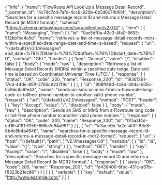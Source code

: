 {
  "info": {
    "name": "FlowRoute API Look Up a Message Detail Record",
    "_postman_id": "4c79c7cd-7afd-4cc8-920b-6b5d6c74bfd4",
    "description": "Searches for a specific message record ID and returns a Message Detail Record (in MDR2 format).",
    "schema": "https://schema.getpostman.com/json/collection/v2.0.0/"
  },
  "item": [
    {
      "name": "Messaging",
      "item": [
        {
          "id": "0ac5df0a-42c3-4fa0-9653-5f2bb1bc4e5d",
          "name": "retrieves-a-list-of-message-detail-records-mdrs-within-a-specified-date-range-date-and-time-is-based",
          "request": {
            "url": "{{default}}/v2.1/messages?end_date=%7B%7D&limit=%7B%7D&offset=%7B%7D&start_date=%7B%7D",
            "method": "GET",
            "header": [
              {
                "key": "Accept",
                "value": "*/*",
                "disabled": false
              }
            ],
            "body": {
              "mode": "raw"
            },
            "description": "Retrieves a list of Message Detail Records (MDRs) within a specified date range. Date and time is based on Coordinated Universal Time (UTC)."
          },
          "response": [
            {
              "status": "OK",
              "code": 200,
              "name": "Response_200",
              "id": "1936f291-17cd-44de-85ff-2785c9237f9c"
            }
          ]
        },
        {
          "id": "808ff49d-4c8d-494a-b05c-5c9dc6a9fe43",
          "name": "sends-an-sms-or-mms-from-a-flowroute-long-code-or-tollfree-phone-number-to-another-valid-phone-numbe",
          "request": {
            "url": "{{default}}/v2.1/messages",
            "method": "POST",
            "header": [
              {
                "key": "Accept",
                "value": "*/*",
                "disabled": false
              }
            ],
            "body": {
              "mode": "raw"
            },
            "description": "Sends an SMS or MMS from a Flowroute long code or toll-free phone number to another valid phone number."
          },
          "response": [
            {
              "status": "OK",
              "code": 200,
              "name": "Response_200",
              "id": "015a3f4d-ed16-4191-9159-666e7e94a98f"
            }
          ]
        },
        {
          "id": "1c3ace9d-1a2e-4f0f-83e8-8b4c8b4a4646",
          "name": "searches-for-a-specific-message-record-id-and-returns-a-message-detail-record-in-mdr2-format",
          "request": {
            "url": {
              "host": "{{default}}",
              "path": [
                "v2.1/messages/:id"
              ],
              "variable": [
                {
                  "id": "id",
                  "value": "{}",
                  "type": "string"
                }
              ]
            },
            "method": "GET",
            "header": [
              {
                "key": "Accept",
                "value": "*/*",
                "disabled": false
              }
            ],
            "body": {
              "mode": "raw"
            },
            "description": "Searches for a specific message record ID and returns a Message Detail Record (in MDR2 format)."
          },
          "response": [
            {
              "status": "OK",
              "code": 200,
              "name": "Response_200",
              "id": "fd436400-6fbc-431c-a67b-f8323b21ec86"
            }
          ]
        }
      ]
    }
  ],
  "variable": [
    {
      "key": "default",
      "value": "http://www.example.com/"
    }
  ]
}